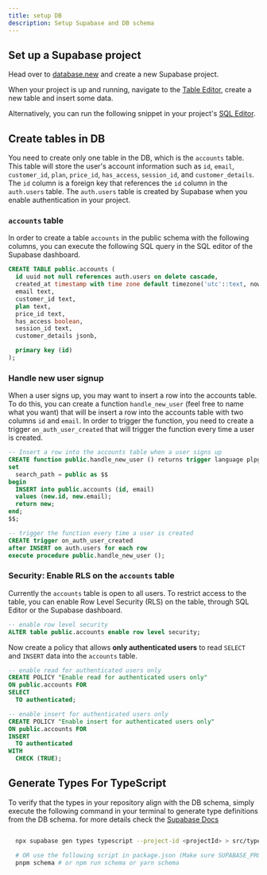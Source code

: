 ```yaml
---
title: setup DB
description: Setup Supabase and DB schema
---
```


## Set up a Supabase project

Head over to [database.new](https://database.new) and create a new Supabase project.

When your project is up and running, navigate to the [Table Editor](https://supabase.com/dashboard/project/_/editor), create a new table and insert some data.

Alternatively, you can run the following snippet in your project's [SQL Editor](https://supabase.com/dashboard/project/_/sql/new).

## Create tables in DB

You need to create only one table in the DB, which is the `accounts` table. This table will store the user's account information such as `id`, `email`, `customer_id`, `plan`, `price_id`, `has_access`, `session_id`, and `customer_details`. The `id` column is a foreign key that references the `id` column in the `auth.users` table. The `auth.users` table is created by Supabase when you enable authentication in your project.

### `accounts` table

In order to create a table `accounts` in the public schema with the following columns, you can execute the following SQL query in the SQL editor of the Supabase dashboard.

```sql
CREATE TABLE public.accounts (
  id uuid not null references auth.users on delete cascade,
  created_at timestamp with time zone default timezone('utc'::text, now()) not null,
  email text,
  customer_id text,
  plan text,
  price_id text,
  has_access boolean,
  session_id text,
  customer_details jsonb,

  primary key (id)
);
```

### Handle new user signup

When a user signs up, you may want to insert a row into the accounts table. To do this, you can create a function `handle_new_user` (feel free to name what you want) that will be insert a row into the accounts table with two columns `id` and `email`. In order to trigger the function, you need to create a trigger `on_auth_user_created` that will trigger the function every time a user is created.

```sql
-- Insert a row into the accounts table when a user signs up
CREATE function public.handle_new_user () returns trigger language plpgsql security definer
set
  search_path = public as $$
begin
  INSERT into public.accounts (id, email)
  values (new.id, new.email);
  return new;
end;
$$;

-- trigger the function every time a user is created
CREATE trigger on_auth_user_created
after INSERT on auth.users for each row
execute procedure public.handle_new_user ();
```

### Security: Enable RLS on the `accounts` table

Currently the `accounts` table is open to all users. To restrict access to the table, you can enable Row Level Security (RLS) on the table, through SQL Editor or the Supabase dashboard.

```sql
-- enable row level security
ALTER table public.accounts enable row level security;

```

Now create a policy that allows **only authenticated users** to read `SELECT` and `INSERT` data into the `accounts` table.

```sql
-- enable read for authenticated users only
CREATE POLICY "Enable read for authenticated users only" 
ON public.accounts FOR
SELECT
  TO authenticated;

-- enable insert for authenticated users only
CREATE POLICY "Enable insert for authenticated users only" 
ON public.accounts FOR
INSERT
  TO authenticated
WITH
  CHECK (TRUE);

```

## Generate Types For TypeScript

To verify that the types in your repository align with the DB schema, simply execute the following command in your terminal to generate type definitions from the DB schema. for more details check the [Supabase Docs](https://supabase.com/docs/reference/cli/supabase-gen-types)

```bash

  npx supabase gen types typescript --project-id <projectId> > src/types/db.types.ts

  # OR use the following script in package.json (Make sure SUPABASE_PROJECT_ID in .env.local)
  pnpm schema # or npm run schema or yarn schema

```
